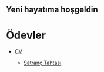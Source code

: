 ## Yeni hayatıma hoşgeldin

# Ödevler
 <title>1</title><nav>
   <ul>
	<li><a href="CV.html">CV
 <nav>
	 <title>2</title><nav> 
   <ul>
	<li><a href="Satranc.html">Satranç Tahtası
 <nav>
